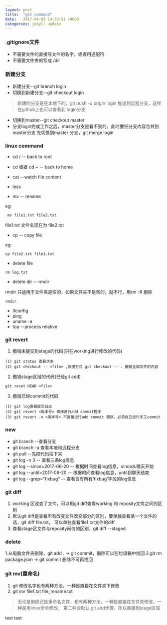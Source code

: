 ```yaml
---
layout: post
title:  "git command"
date:   2017-04-03 14:39:51 +0800
categories: jekyll update
---
```



### .gitignore文件
* 不需要文件的直接写文件的名字，或者用通配符
* 不需要文件夹的写成 /dir

### 新建分支


* 新建分支--git branch login  
* 切换到新建分支--git checkout login

> 新建的分支是在本地下的，git push -u origin login 推送到远程分支，这样在github上也可以查看到
  login分支

* 切换到master--git checkout master
* 分支login完成工作之后，master分支是看不到的，此时要把分支内容合并到master分支
 先切换到master 分支，git merge login



### linux command

 * cd / -- back to root
 * cd 或者 cd ~ -- back to home
 * cat --watch file content
 * less 

 * mv -- rename

 eg:

 ```
  mv file1.txt file2.txt
 ```

 file1.txt 文件名现在为 file2.txt

 * cp -- copy file

 eg:
 ```
 cp file2.txt file1.txt

 ```
 * delete file

 ```
 rm log.txt
 ```
 * delete dir -- rmdir 

 rmdir 只适用于文件夹是空的，如果文件夹不是空的，就不行，用rm -R 删除

 ```
 rmdir 
 ```
 * ifconfig
 * ping
 *  uname -a
 * top --process relative

### git revert

1. 撤销未提交到stage的代码(只在working进行修改的代码)
  
  ```
  (1) git status 查看状态
  (2) git checkout -- <file> ,快捷方式 git checkout -- . 撤销全部文件的内容
  ```
2. 撤销stage区域的代码(已经git add)
  
  ```
  git reset HEAD <file>
  ```
 
3. 撤销已经commit的代码

```
(1) git log查看提交日志
(2) git revert <版本号> 直接进行add commit程序
(3) git revert -n <版本号> 不直接进行add commit 程序，必须自己进行手工commit
```




### new

* git branch --查看分支
* git branch -a 查看本地和远程分支
* git pull --先把代码拉下来
* git log -n 3 -- 查看三条log信息
* git log --since=2017-06-20 -- 根据时间查看log信息，since从哪天开始
* git log --until=2017-06-20 -- 根据时间查看log信息，until到哪天结束
* git log --grep="fixbug" -- 查看含有所有‘fixbug’字段的log信息

### git diff 
1. working 区改变了文件，可以用git diff查看working 和 reposity文件之间的区别
2. 默认git diff是查看所有改变文件改变部分的区别，要单独查看某一个文件的话，git diff file.txt，
可以单独查看file1.txt文件的diff
3. 查看stage区文件与reposity问价的区别，git diff --staged

### delete 
1.从电脑文件夹删除，git add . -> git commit，删除可以在垃圾箱中找回
2.git rm package.json -> git commit 删除不可再找回
### git mv(重命名)
1. git 修改名字也有两种方法，一种是直接在文件夹下修改
2. git mv file1.txt file_rename.txt
> 无论是删除还是重命名文件，都有两种方法，一种是直接在文件夹修改，一种是用linux命令修改，
第二种会默认 git add步骤，所以直接到stage区域


test
test



 


























































